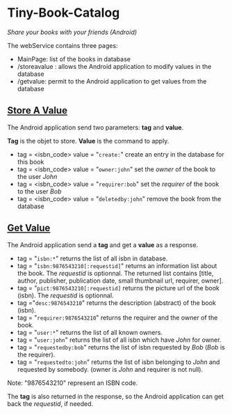 # Tiny-Book-Catalog
*Share your books with your friends (Android)*

The webService contains three pages:
- MainPage: list of the books in database
- /storeavalue : allows the Android application to modify values in the database
- /getvalue: permit to the Android application to get values from the database

## <u>Store A Value</u>

The Android application send two parameters: **tag** and **value**.

**Tag** is the objet to store. **Value** is the command to apply.

* tag = <isbn_code> value = "`create:`" create an entry in the database for this book
* tag = <isbn_code> value = "`owner:john`" set the *owner* of the book to the user *John*
* tag = <isbn_code> value = "`requirer:bob`" set the *requirer* of the book to the user *Bob*
* tag = <isbn_code> value = "`deletedby:john`" remove the book from the database

## <u>Get Value</u>

The Android application send a **tag** and get a **value** as a response.

- tag = "`isbn:*`" returns the list of all isbn in database.
- tag = "`isbn:9876543210[:requestid]`" returns an information list about the book. The *requestid* is optionnal. The returned list contains [title, author, publisher, publication date, small thumbnail url, requirer, owner].
- tag = "`pict:9876543210[:requestid]` returns the picture url of the book (isbn). The *requestid* is optionnal.
- tag ="`desc:9876543210`" returns the description (abstract) of the book (isbn).
- tag = "`requirer:9876543210`" returns the requirer and the owner of the book.
- tag = "`user:*`" returns the list of all known owners.
- tag = "`user:john`" returns the list of all isbn which have *John* for owner.
- tag = "`requestedby:bob`" returns the list of isbn requested by *Bob* (*Bob* is the requirer).
- tag = "`requestedto:john`" returns the list of isbn belonging to *John*  and requested by somebody. (owner is *John* and requirer is not null).

Note: "9876543210" represent an ISBN code.

The **tag** is also returned in the response, so the Android application can get back the *requestid*, if needed.




